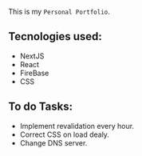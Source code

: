 This is my `Personal Portfolio`.

## Tecnologies used:

* NextJS
* React
* FireBase
* CSS

## To do Tasks:

* Implement revalidation every hour.
* Correct CSS on load dealy.
* Change DNS server.

